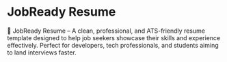 # JobReady Resume
🎯 JobReady Resume – A clean, professional, and ATS-friendly resume template designed to help job seekers showcase their skills and experience effectively. Perfect for developers, tech professionals, and students aiming to land interviews faster.
